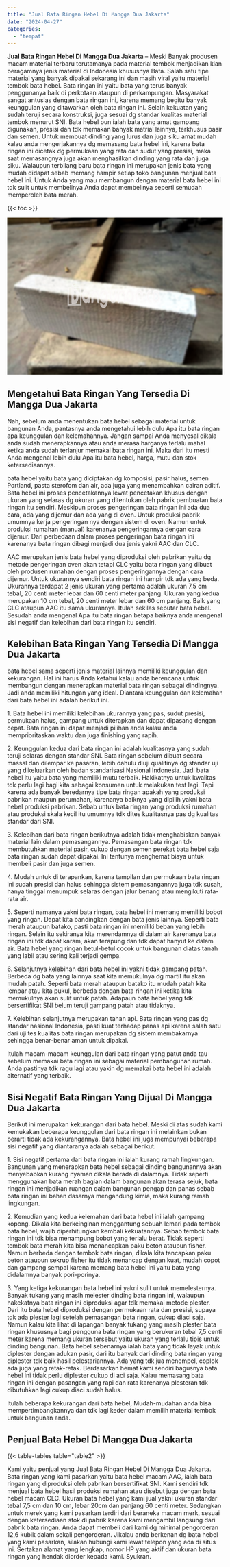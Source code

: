 ```yaml
---
title: "Jual Bata Ringan Hebel Di Mangga Dua Jakarta"
date: "2024-04-27"
categories: 
  - "tempat"
---
```


**Jual Bata Ringan Hebel Di Mangga Dua Jakarta** – Meski Banyak produsen macam material terbaru terutamanya pada material tembok menjadikan kian beragamnya jenis material di Indonesia khususnya Bata. Salah satu tipe material yang banyak dipakai sekarang ini dan masih viral yaitu material tembok bata hebel. Bata ringan ini yaitu bata yang terus banyak penggunanya baik di perkotaan ataupun di perkampungan. Masyarakat sangat antusias dengan bata ringan ini, karena memang begitu banyak keunggulan yang ditawarkan oleh bata ringan ini. Selain kekuatan yang sudah teruji secara konstruksi, juga sesuai dg standar kualitas material tembok menurut SNI. Bata hebel pun ialah bata yang amat gampang digunakan, presisi dan tdk memakan banyak matrial lainnya, terkhusus pasir dan semen. Untuk membuat dinding yang lurus dan juga siku amat mudah kalau anda mengerjakannya dg memasang bata hebel ini, karena bata ringan ini dicetak dg permukaan yang rata dan sudut yang presisi, maka saat memasangnya juga akan menghasilkan dinding yang rata dan juga siku. Walaupun terbilang baru bata ringan ini merupakan jenis bata yang mudah didapat sebab memang hampir setiap toko bangunan menjual bata hebel ini. Untuk Anda yang mau membangun dengan material bata hebel ini tdk sulit untuk membelinya Anda dapat membelinya seperti semudah memperoleh bata merah.

{{< toc >}}

![Jual Bata Ringan Hebel Di Mangga Dua Jakarta](/images/jual-hebel-murah-04.png)

## Mengetahui Bata Ringan Yang Tersedia Di Mangga Dua Jakarta

Nah, sebelum anda menentukan bata hebel sebagai material untuk bangunan Anda, pantasnya anda mengetahui lebih dulu Apa itu bata ringan apa keunggulan dan kelemahannya. Jangan sampai Anda menyesal dikala anda sudah menerapkannya atau anda merasa harganya terlalu mahal ketika anda sudah terlanjur memakai bata ringan ini. Maka dari itu mesti Anda mengenal lebih dulu Apa itu bata hebel, harga, mutu dan stok ketersediaannya.

bata hebel yaitu bata yang diciptakan dg komposisi; pasir halus, semen Portland, pasta sterofom dan air, ada juga yang menambahkan cairan aditif. Bata hebel ini proses pencetakannya lewat pencetakan khusus dengan ukuran yang selaras dg ukuran yang ditentukan oleh pabrik pembuatan bata ringan itu sendiri. Meskipun proses pengeringan bata ringan ini ada dua cara, ada yang dijemur dan ada yang di oven. Untuk produksi pabrik umumnya kerja pengeringan nya dengan sistem di oven. Namun untuk produksi rumahan (manual) karenanya pengeringannya dengan cara dijemur. Dari perbedaan dalam proses pengeringan bata ringan ini karenanya bata ringan dibagi menjadi dua jenis yakni AAC dan CLC.

AAC merupakan jenis bata hebel yang diproduksi oleh pabrikan yaitu dg metode pengeringan oven akan tetapi CLC yaitu bata ringan yang dibuat oleh produsen rumahan dengan proses pengeringannya dengan cara dijemur. Untuk ukurannya sendiri bata ringan ini hampir tdk ada yang beda. Ukurannya terdapat 2 jenis ukuran yang pertama adalah ukuran 7.5 cm tebal, 20 centi meter lebar dan 60 centi meter panjang. Ukuran yang kedua merupakan 10 cm tebal, 20 centi meter lebar dan 60 cm panjang. Baik yang CLC ataupun AAC itu sama ukurannya. Itulah sekilas seputar bata hebel. Sesudah anda mengenal Apa itu bata ringan betapa baiknya anda mengenal sisi negatif dan kelebihan dari bata ringan itu sendiri.

## Kelebihan Bata Ringan Yang Tersedia Di Mangga Dua Jakarta

bata hebel sama seperti jenis material lainnya memiliki keunggulan dan kekurangan. Hal ini harus Anda ketahui kalau anda berencana untuk membangun dengan menerapkan material bata ringan sebagai dindingnya. Jadi anda memiliki hitungan yang ideal. Diantara keunggulan dan kelemahan dari bata hebel ini adalah berikut ini.

1\. Bata hebel ini memiliki kelebihan ukurannya yang pas, sudut presisi, permukaan halus, gampang untuk diterapkan dan dapat dipasang dengan cepat. Bata ringan ini dapat menjadi pilihan anda kalau anda memprioritaskan waktu dan juga finishing yang rapih.

2\. Keunggulan kedua dari bata ringan ini adalah kualitasnya yang sudah teruji selaras dengan standar SNI. Bata ringan sebelum dibuat secara massal dan dilempar ke pasaran, lebih dahulu diuji qualitinya dg standar uji yang dikeluarkan oleh badan standarisasi Nasional Indonesia. Jadi bata hebel itu yaitu bata yang memiliki mutu terbaik. Hakikatnya untuk kwalitas tdk perlu lagi bagi kita sebagai konsumen untuk melakukan test lagi. Tapi karena ada banyak beredarnya tipe bata ringan apakah yang produksi pabrikan maupun perumahan, karenanya baiknya yang dipilih yakni bata hebel produksi pabrikan. Sebab untuk bata ringan yang produksi rumahan atau produksi skala kecil itu umumnya tdk dites kualitasnya pas dg kualitas standar dari SNI.

3\. Kelebihan dari bata ringan berikutnya adalah tidak menghabiskan banyak material lain dalam pemasangannya. Pemasangan bata ringan tdk membutuhkan material pasir, cukup dengan semen perekat bata hebel saja bata ringan sudah dapat dipakai. Ini tentunya menghemat biaya untuk membeli pasir dan juga semen.

4\. Mudah untuk di terapankan, karena tampilan dan permukaan bata ringan ini sudah presisi dan halus sehingga sistem pemasangannya juga tdk susah, hanya tinggal menumpuk selaras dengan jalur benang atau mengikuti rata-rata air.

5\. Seperti namanya yakni bata ringan, bata hebel ini memang memiliki bobot yang ringan. Dapat kita bandingkan dengan bata jenis lainnya. Seperti bata merah ataupun batako, pasti bata ringan ini memiliki beban yang lebih ringan. Selain itu sekiranya kita merendamnya di dalam air karenanya bata ringan ini tdk dapat karam, akan terapung dan tdk dapat hanyut ke dalam air. Bata hebel yang ringan betul-betul cocok untuk bangunan diatas tanah yang labil atau sering kali terjadi gempa.

6\. Selanjutnya kelebihan dari bata hebel ini yakni tidak gampang patah. Berbeda dg bata yang lainnya saat kita memukulnya dg martil itu akan mudah patah. Seperti bata merah ataupun batako itu mudah patah kita lempar atau kita pukul, berbeda dengan bata ringan ini ketika kita memukulnya akan sulit untuk patah. Adapaun bata hebel yang tdk bersertifikat SNI belum teruji gampang patah atau tidaknya.

7\. Kelebihan selanjutnya merupakan tahan api. Bata ringan yang pas dg standar nasional Indonesia, pasti kuat terhadap panas api karena salah satu dari uji tes kualitas bata ringan merupakan dg sistem membakarnya sehingga benar-benar aman untuk dipakai.

Itulah macam-macam keunggulan dari bata ringan yang patut anda tau sebelum memakai bata ringan ini sebagai material pembangunan rumah. Anda pastinya tdk ragu lagi atau yakin dg memakai bata hebel ini adalah alternatif yang terbaik.

## Sisi Negatif Bata Ringan Yang Dijual Di Mangga Dua Jakarta

Berikut ini merupakan kekurangan dari bata hebel. Meski di atas sudah kami kemukakan beberapa keunggulan dari bata ringan ini melainkan bukan berarti tidak ada kekurangannya. Bata hebel ini juga mempunyai beberapa sisi negatif yang diantaranya adalah sebagai berikut.

1\. Sisi negatif pertama dari bata ringan ini ialah kurang ramah lingkungan. Bangunan yang menerapkan bata hebel sebagai dinding bangunannya akan menyebabkan kurang nyaman dikala berada di dalamnya. Tidak seperti menggunakan bata merah bagian dalam bangunan akan terasa sejuk, bata ringan ini menjadikan ruangan dalam bangunan pengap dan panas sebab bata ringan ini bahan dasarnya mengandung kimia, maka kurang ramah lingkungan.

2\. Kemudian yang kedua kelemahan dari bata hebel ini ialah gampang kopong. Dikala kita berkeinginan menggantung sebuah lemari pada tembok bata hebel, wajib diperhitungkan kembali kekuatannya. Sebab tembok bata ringan ini tdk bisa menampung bobot yang terlalu berat. Tidak seperti tembok bata merah kita bisa menancapkan paku beton ataupun fisher. Namun berbeda dengan tembok bata ringan, dikala kita tancapkan paku beton ataupun sekrup fisher itu tidak menancap dengan kuat, mudah copot dan gampang sempal karena memang bata hebel ini yaitu bata yang didalamnya banyak pori-porinya.

3\. Yang ketiga kekurangan bata hebel ini yakni sulit untuk memelesternya. Banyak tukang yang masih melester dinding bata ringan ini, walaupun hakekatnya bata ringan ini diproduksi agar tdk memakai metode plester. Dari itu bata hebel diproduksi dengan permukaan rata dan presisi, supaya tdk ada plester lagi setelah pemasangan bata ringan, cukup diaci saja. Namun kalau kita lihat di lapangan banyak tukang yang masih plester bata ringan khususnya bagi pengguna bata ringan yang berukuran tebal 7,5 centi meter karena memang ukuran tersebut yaitu ukuran yang terlalu tipis untuk dinding bangunan. Bata hebel sebenarnya ialah bata yang tidak layak untuk diplester dengan adukan pasir, dari itu banyak dari dinding bata ringan yang diplester tdk baik hasil pelestariannya. Ada yang tdk jua menempel, coplok ada juga yang retak-retak. Berdasarkan hemat kami sendiri bagusnya bata hebel ini tidak perlu diplester cukup di aci saja. Kalau memasang bata ringan ini dengan pasangan yang rapi dan rata karenanya plesteran tdk dibutuhkan lagi cukup diaci sudah halus.

Itulah beberapa kekurangan dari bata hebel, Mudah-mudahan anda bisa mempertimbangkannya dan tdk lagi keder dalam memilih material tembok untuk bangunan anda.

## Penjual Bata Hebel Di Mangga Dua Jakarta

{{< table-tables table="table2" >}}

Kami yaitu penjual yang Jual Bata Ringan Hebel Di Mangga Dua Jakarta. Bata ringan yang kami pasarkan yaitu bata hebel macam AAC, ialah bata ringan yang diproduksi oleh pabrikan bersertifikat SNI. Kami sendiri tdk menjual bata hebel hasil produksi rumahan atau disebut juga dengan bata hebel macam CLC. Ukuran bata hebel yang kami jual yakni ukuran standar tebal 7,5 cm dan 10 cm, lebar 20cm dan panjang 60 centi meter. Sedangkan untuk merek yang kami pasarkan terdiri dari beraneka macam merk, sesuai dengan ketersediaan stok di pabrik karena kami mengambil langsung dari pabrik bata ringan. Anda dapat membeli dari kami dg minimal pengorderan 12,6 kubik dalam sekali pengorderan. Jikalau anda berkenan dg bata hebel yang kami pasarkan, silakan hubungi kami lewat telepon yang ada di situs ini. Sertakan alamat yang lengkap, nomor HP yang aktif dan ukuran bata ringan yang hendak diorder kepada kami. Syukran.
